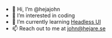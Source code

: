 - 👋 Hi, I’m @hejajohn
- 👀 I’m interested in coding
- 🌱 I’m currently learning [Headless UI](https://github.com/tailwindlabs/headlessui)
- 📫 Reach out to me at john@hejare.se

<!---
hejajohn/hejajohn is a ✨ special ✨ repository because its `README.md` (this file) appears on your GitHub profile.
You can click the Preview link to take a look at your changes.
--->
